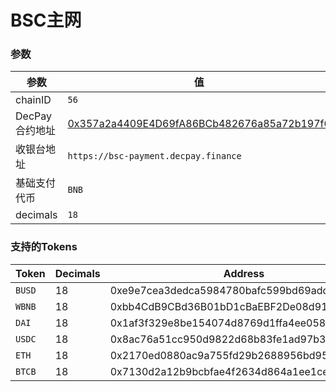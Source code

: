 
# BSC主网

### 参数

| 参数 | 值 |
| --- | --- |
| chainID | `56` |
| DecPay 合约地址 | [0x357a2a4409E4D69fA86BCb482676a85a72b197f6](https://bscscan.com/address/0x357a2a4409E4D69fA86BCb482676a85a72b197f6) |
| 收银台地址 | `https://bsc-payment.decpay.finance` |
| 基础支付代币 | `BNB` |
| decimals | `18` |


### 支持的Tokens

| Token | Decimals | Address |
| --- | --- | --- |
| `BUSD` | 18 | 0xe9e7cea3dedca5984780bafc599bd69add087d56 |
| `WBNB` | 18 | 0xbb4CdB9CBd36B01bD1cBaEBF2De08d9173bc095c |
| `DAI` | 18 | 0x1af3f329e8be154074d8769d1ffa4ee058b1dbc3 |
| `USDC` | 18 | 0x8ac76a51cc950d9822d68b83fe1ad97b32cd580d |
| `ETH` | 18 | 0x2170ed0880ac9a755fd29b2688956bd959f933f8 |
| `BTCB` | 18 | 0x7130d2a12b9bcbfae4f2634d864a1ee1ce3ead9c |